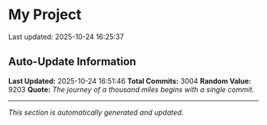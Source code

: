 # My Project


Last updated: 2025-10-24 16:25:37



































































































































































































































































































































































































































































































































































































































































































































































































































































































































































































































































































































































































































































































































































































































































































































































































































































































































































































































































































































































































































































































































































































































































































































































































































































































































































































































































































































































































































































































































































































































































































































































































































































































































































































































































































































## Auto-Update Information

**Last Updated:** 2025-10-24 16:51:46
**Total Commits:** 3004
**Random Value:** 9203
**Quote:** _The journey of a thousand miles begins with a single commit._

---
_This section is automatically generated and updated._